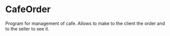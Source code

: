# CafeOrder
Program for management of cafe.
Allows to make to the client the order and to the seller to see it.
